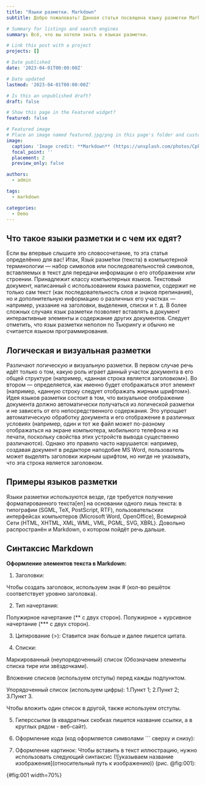 ```yaml
---
title: "Языки разметки. Markdown"
subtitle: Добро пожаловать! Данная статья посвящена языку разметки Markdown, его синтаксису и назначению. Также вы узнаете, что такое языки разметки и для чего они применяются. Заваривайте чай, устраивайтесь поудобнее и начните осваивать Markdown прямо сейчас!

# Summary for listings and search engines
summary: Всё, что вы хотели знать о языках разметки.

# Link this post with a project
projects: []

# Date published
date: '2023-04-01T00:00:00Z'

# Date updated
lastmod: '2023-04-01T00:00:00Z'

# Is this an unpublished draft?
draft: false

# Show this page in the Featured widget?
featured: false

# Featured image
# Place an image named featured.jpg/png in this page's folder and customize its options here.
image:
  caption: 'Image credit: **Markdown** (https://unsplash.com/photos/CpkOjOcXdUY)'
  focal_point: ''
  placement: 2
  preview_only: false

authors:
  - admin

tags:
  - markdown

categories:
  - Demo
---
```


## Что такое языки разметки и с чем их едят?
  
  Если вы впервые слышите это словосочетание, то эта статья определённо для вас! Итак, Язы́к разме́тки (текста) в компьютерной терминологии — набор символов или последовательностей символов, вставляемых в текст для передачи информации о его отображении или строении. Принадлежит классу компьютерных языков. Текстовый документ, написанный с использованием языка разметки, содержит не только сам текст (как последовательность слов и знаков препинания), но и дополнительную информацию о различных его участках — например, указание на заголовки, выделения, списки и т. д. В более сложных случаях язык разметки позволяет вставлять в документ интерактивные элементы и содержание других документов.
Следует отметить, что язык разметки неполон по Тьюрингу и обычно не считается языком программирования.

## Логическая и визуальная разметки
  
  Различают логическую и визуальную разметки. В первом случае речь идёт только о том, какую роль играет данный участок документа в его общей структуре (например, «данная строка является заголовком»). Во втором — определяется, как именно будет отображаться этот элемент (например, «данную строку следует отображать жирным шрифтом»). Идея языков разметки состоит в том, что визуальное отображение документа должно автоматически получаться из логической разметки и не зависеть от его непосредственного содержания. Это упрощает автоматическую обработку документа и его отображение в различных условиях (например, один и тот же файл может по-разному отображаться на экране компьютера, мобильного телефона и на печати, поскольку свойства этих устройств вывода существенно различаются). Однако это правило часто нарушается: например, создавая документ в редакторе наподобие MS Word, пользователь может выделять заголовки жирным шрифтом, но нигде не указывать, что эта строка является заголовком.
  
## Примеры языков разметки
  
  Языки разметки используются везде, где требуется получение форматированного текста[en] на основании одного лишь текста: в типографии (SGML, TeX, PostScript, RTF), пользовательских интерфейсах компьютеров (Microsoft Word, OpenOffice), Всемирной Сети (HTML, XHTML, XML, WML, VML, PGML, SVG, XBRL). Довольно распространён и Markdown, о котором пойдёт речь дальше.
  
## Синтаксис Markdown

**Оформление элементов текста в Markdown:**
  
1. Заголовки:

Чтобы создать заголовок, используем знак # (кол-во решёток соответствует уровню заголовка).

2. Тип начертания:

Полужирное начертание (** с двух сторон). Полужирное + курсивное начертание (*** с двух сторон).

3. Цитирование (>): Ставится знак больше и далее пишется цитата.

4. Списки:

Маркированный (неупорядоченный) список (Обозначаем элементы списка тире или звёздочками).

Вложение списков (используем отступы) перед кажды подпунктом.

Упорядоченный список (используем цифры):
1.Пункт 1;
2.Пункт 2;
3.Пункт 3.

Чтобы вложить один список в другой, также используем отступы.

5. Гиперссылки (в квадратных скобках пишется название ссылки, а в круглых рядом - веб-сайт).

6. Оформление кода (код оформляется символами ``` сверху и снизу):

8. Оформление картинок:
Чтобы вставить в текст иллюстрацию, нужно использовать следующий синтаксис (![указываем название изображения](относительный путь к изображению)) (рис. @fig:001):

{#fig:001 width=70%}

